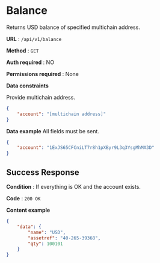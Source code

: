 # Balance

Returns USD balance of specified multichain address.

**URL** : `/api/v1/balance`

**Method** : `GET`

**Auth required** : NO

**Permissions required** : None

**Data constraints**

Provide multichain address.

```json
{
    "account": "[multichain address]"
}
```

**Data example** All fields must be sent.

```json
{
    "account": "1ExJS65CFCniLT7r8h1pXByr9L3q3YsgMhMA3D"
}
```

## Success Response

**Condition** : If everything is OK and the account exists.

**Code** : `200 OK`

**Content example**

```json
{
    "data": {
        "name": "USD",
        "assetref": "40-265-39368",
        "qty": 100101
    }
}
```
